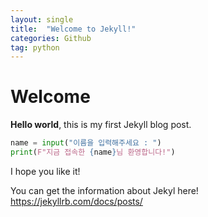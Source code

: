 ```yaml
---
layout: single
title:  "Welcome to Jekyll!"
categories: Github
tag: python
---
```


# Welcome

**Hello world**, 
this is my first Jekyll blog post.

```py
name = input("이름을 입력해주세요 : ")
print(F"지금 접속한 {name}님 환영합니다!")
```

I hope you like it!

You can get the information about Jekyl here!
<https://jekyllrb.com/docs/posts/>
